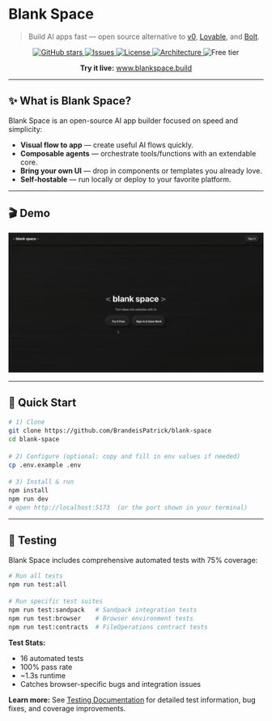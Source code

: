# Blank Space

> Build AI apps fast — open source alternative to [v0](https://v0.dev), [Lovable](https://lovable.dev), and [Bolt](https://bolt.new).

<p align="center">
  <!-- Optional hero: replace with your own image or keep only the demo GIF below -->
  <!-- <img src="docs/hero.png" alt="Blank Space Hero" width="100%" /> -->
</p>

<p align="center">
  <a href="https://github.com/BrandeisPatrick/blank-space/stargazers">
    <img alt="GitHub stars" src="https://img.shields.io/github/stars/BrandeisPatrick/blank-space?logo=github">
  </a>
  <a href="https://github.com/BrandeisPatrick/blank-space/issues">
    <img alt="Issues" src="https://img.shields.io/github/issues/BrandeisPatrick/blank-space">
  </a>
  <a href="https://github.com/BrandeisPatrick/blank-space/blob/main/LICENSE">
    <img alt="License" src="https://img.shields.io/badge/License-Apache_2.0-blue">
  </a>
  <a href="https://github.com/BrandeisPatrick/blank-space/blob/main/ARCHITECTURE.md">
    <img alt="Architecture" src="https://img.shields.io/badge/📐-Architecture-purple">
  </a>
  <img alt="Free tier" src="https://img.shields.io/badge/Free%20tier-50%20req%2Fday-brightgreen">
</p>

<p align="center">
  <strong>Try it live:</strong> <a href="https://www.blankspace.build">www.blankspace.build</a>
</p>

---

## ✨ What is Blank Space?

Blank Space is an open-source AI app builder focused on speed and simplicity:
- **Visual flow to app** — create useful AI flows quickly.
- **Composable agents** — orchestrate tools/functions with an extendable core.
- **Bring your own UI** — drop in components or templates you already love.
- **Self-hostable** — run locally or deploy to your favorite platform.

---

## 🎬 Demo

<p align="center">
  <img src="./public/blank-space-demo.gif" width="800" alt="Blank Space Demo">
</p>

---

## 🚀 Quick Start

```bash
# 1) Clone
git clone https://github.com/BrandeisPatrick/blank-space
cd blank-space

# 2) Configure (optional: copy and fill in env values if needed)
cp .env.example .env

# 3) Install & run
npm install
npm run dev
# open http://localhost:5173  (or the port shown in your terminal)
```

---

## 🧪 Testing

Blank Space includes comprehensive automated tests with 75% coverage:

```bash
# Run all tests
npm run test:all

# Run specific test suites
npm run test:sandpack   # Sandpack integration tests
npm run test:browser    # Browser environment tests
npm run test:contracts  # FileOperations contract tests
```

**Test Stats:**
- 16 automated tests
- 100% pass rate
- ~1.3s runtime
- Catches browser-specific bugs and integration issues

**Learn more:** See [Testing Documentation](./docs/testing/TEST_LOG.md) for detailed test information, bug fixes, and coverage improvements.
